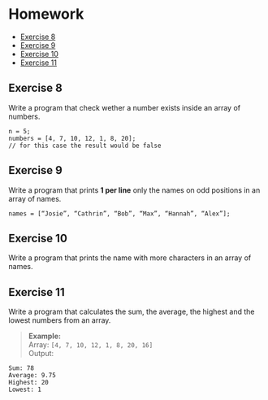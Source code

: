 # Homework
- [Exercise 8](#exercise-8)
- [Exercise 9](#exercise-9)
- [Exercise 10](#exercise-10)
- [Exercise 11](#exercise-11)


## Exercise 8
Write a program that check wether a number exists inside an array of numbers.
```
n = 5;
numbers = [4, 7, 10, 12, 1, 8, 20];
// for this case the result would be false
```


## Exercise 9
Write a program that prints **1 per line** only the names on odd positions in an array of names.
```
names = [“Josie”, “Cathrin”, “Bob”, “Max”, “Hannah”, “Alex”];
```


## Exercise 10
Write a program that prints the name with more characters in an array of names.


## Exercise 11
Write a program that calculates the sum, the average, the highest and the lowest numbers from an array.
> **Example:**<br />
> Array: `[4, 7, 10, 12, 1, 8, 20, 16]`<br />
> Output:<br />
```
Sum: 78
Average: 9.75
Highest: 20
Lowest: 1
```
